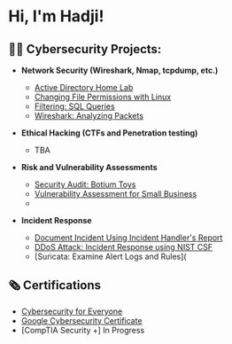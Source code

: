 <h1>Hi, I'm Hadji! 

<h2>👨‍💻 Cybersecurity Projects:</h2>

- <b>Network Security (Wireshark, Nmap, tcpdump, etc.)</b>
  - [Active Directory Home Lab](https://github.com/joshmadakor1/Algorithms-Practice)
  - [Changing File Permissions with Linux](https://github.com/yonocruzhj/Changing-File-Permissions.git)
  - [Filtering: SQL Queries](https://github.com/yonocruzhj/Filtering-SQL-Queries.git)
  - [Wireshark: Analyzing Packets](https://github.com/yonocruzhj/Wireshark.git)
 
- <b>Ethical Hacking (CTFs and Penetration testing)</b>
  - TBA
- <b>Risk and Vulnerability Assessments</b>
  - [Security Audit: Botium Toys](https://github.com/yonocruzhj/Botium-Toys-Security-Audit)
  - [Vulnerability Assessment for Small Business](https://github.com/yonocruzhj/Vulnerability-Assessment-Report.git)
  - 
- <b> Incident Response </b>
  - [Document Incident Using Incident Handler's Report](https://github.com/yonocruzhj/Document-Incident-Handler-Report.git)
  - [DDoS Attack: Incident Response using NIST CSF](https://github.com/yonocruzhj/NIST-CSF-Incident-Response.git)
  - [Suricata: Examine Alert Logs and Rules](
  


<h2>🗞️ Certifications</h2>

- [Cybersecurity for Everyone](https://www.coursera.org/account/accomplishments/verify/GAHGAS6XBB7T?utm_source=link&utm_medium=certificate&utm_content=cert_image&utm_campaign=sharing_cta&utm_product=course)
- [Google Cybersecurity Certificate](https://www.credly.com/badges/fde7e2cd-2f7f-4d6a-9d93-ae4000e06292/linked_in_profile) 
- [CompTIA Security +] In Progress


